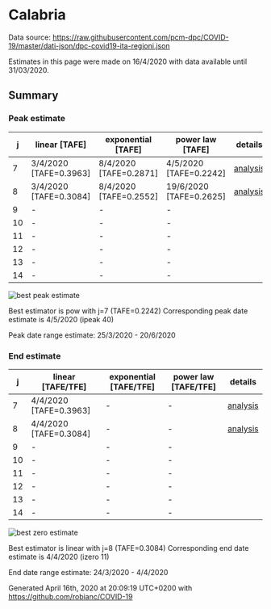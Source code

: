 # Calabria


Data source: https://raw.githubusercontent.com/pcm-dpc/COVID-19/master/dati-json/dpc-covid19-ita-regioni.json

Estimates in this page were made on 16/4/2020 with data available until 31/03/2020.


## Summary 

### Peak estimate 
|j|linear [TAFE]|exponential [TAFE]|power law [TAFE]|details|
|---|----|-----------|---------|-------|
|7|3/4/2020 [TAFE=0.3963]|8/4/2020 [TAFE=0.2871]|4/5/2020 [TAFE=0.2242]|[analysis](COVID-19_calabria_j7_2020-03-31.md)|
|8|3/4/2020 [TAFE=0.3084]|8/4/2020 [TAFE=0.2552]|19/6/2020 [TAFE=0.2625]|[analysis](COVID-19_calabria_j8_2020-03-31.md)|
|9|-|-|-||
|10|-|-|-||
|11|-|-|-||
|12|-|-|-||
|13|-|-|-||
|14|-|-|-||

![best peak estimate](COVID-19_calabria_j7_2020-03-31.png)

Best estimator is pow with j=7 (TAFE=0.2242)
Corresponding peak date estimate is 4/5/2020 (ipeak 40)


Peak date range estimate: 25/3/2020 - 20/6/2020

### End estimate 
|j|linear [TAFE/TFE]|exponential [TAFE/TFE]|power law [TAFE/TFE]|details|
|---|----|-----------|---------|-------|
|7|4/4/2020 [TAFE=0.3963]|-|-|[analysis](COVID-19_calabria_j7_2020-03-31.md)|
|8|4/4/2020 [TAFE=0.3084]|-|-|[analysis](COVID-19_calabria_j8_2020-03-31.md)|
|9|-|-|-||
|10|-|-|-||
|11|-|-|-||
|12|-|-|-||
|13|-|-|-||
|14|-|-|-||

![best zero estimate](COVID-19_calabria_j8_2020-03-31.png)

Best estimator is linear with j=8 (TAFE=0.3084)
Corresponding end date estimate is 4/4/2020 (izero 11)


End date range estimate: 24/3/2020 - 4/4/2020

Generated April 16th, 2020 at 20:09:19 UTC+0200 with https://github.com/robianc/COVID-19
